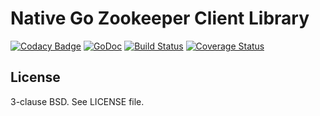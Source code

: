Native Go Zookeeper Client Library
===================================

[![Codacy Badge](https://api.codacy.com/project/badge/Grade/f506911ed07c458f8d21025421127ab5)](https://app.codacy.com/app/irahel/go-zookeeper?utm_source=github.com&utm_medium=referral&utm_content=irahel/go-zookeeper&utm_campaign=Badge_Grade_Settings)
[![GoDoc](https://godoc.org/github.com/samuel/go-zookeeper?status.svg)](https://godoc.org/github.com/samuel/go-zookeeper)
[![Build Status](https://travis-ci.org/samuel/go-zookeeper.png)](https://travis-ci.org/samuel/go-zookeeper)
[![Coverage Status](https://coveralls.io/repos/github/samuel/go-zookeeper/badge.svg?branch=master)](https://coveralls.io/github/samuel/go-zookeeper?branch=master)

License
-------

3-clause BSD. See LICENSE file.
